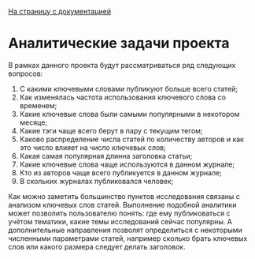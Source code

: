 [На страницу с документацией](README.md)
# Аналитические задачи проекта
В рамках данного проекта будут рассматриваться ряд следующих вопросов:
1.	С какими ключевыми словами публикуют больше всего статей;
2.	Как изменялась частота использования ключевого слова со временем;
3.	Какие ключевые слова были самыми популярными в некотором месяце;
4.	Какие тэги чаще всего берут в пару с текущим тегом;
5.	Каково распределение числа статей по количеству авторов и как это число влияет на число ключевых слов;
6.	Какая самая популярная длинна заголовка статьи;
7.	Какие ключевые слова чаще используются в данном журнале;
8.	Кто из авторов чаще всего публикуется в данном журнале;
9.	В скольких журналах публиковался человек;

Как можно заметить большинство пунктов исследования связаны с анализом ключевых слов статей. 
Выполнение подобной аналитики может позволить пользователю понять: где ему публиковаться с учётом тематики, какие темы исследований сейчас популярны. А дополнительные направления позволят определиться с некоторыми численными параметрами статей, например сколько брать ключевых слов или какого размера следует делать заголовок.
